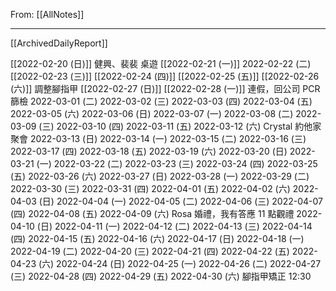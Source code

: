 From: [[AllNotes]]

---

[[ArchivedDailyReport]]


[[2022-02-20 (日)]] 健興、裴裴 桌遊
[[2022-02-21 (一)]]
2022-02-22 (二)
[[2022-02-23 (三)]]
[[2022-02-24 (四)]]
[[2022-02-25 (五)]]
[[2022-02-26 (六)]] 調整腳指甲
[[2022-02-27 (日)]]
[[2022-02-28 (一)]] 連假，回公司 PCR 篩檢
2022-03-01 (二)
2022-03-02 (三)
2022-03-03 (四)
2022-03-04 (五)
2022-03-05 (六)
2022-03-06 (日) 
2022-03-07 (一)
2022-03-08 (二)
2022-03-09 (三)
2022-03-10 (四)
2022-03-11 (五)
2022-03-12 (六) Crystal 約他家聚會
2022-03-13 (日)
2022-03-14 (一)
2022-03-15 (二)
2022-03-16 (三)
2022-03-17 (四)
2022-03-18 (五)
2022-03-19 (六)
2022-03-20 (日)
2022-03-21 (一)
2022-03-22 (二)
2022-03-23 (三)
2022-03-24 (四)
2022-03-25 (五)
2022-03-26 (六)
2022-03-27 (日)
2022-03-28 (一)
2022-03-29 (二)
2022-03-30 (三)
2022-03-31 (四)
2022-04-01 (五)
2022-04-02 (六)
2022-04-03 (日)
2022-04-04 (一)
2022-04-05 (二)
2022-04-06 (三)
2022-04-07 (四)
2022-04-08 (五)
2022-04-09 (六) Rosa 婚禮，我有答應 11 點觀禮
2022-04-10 (日)
2022-04-11 (一)
2022-04-12 (二)
2022-04-13 (三)
2022-04-14 (四)
2022-04-15 (五)
2022-04-16 (六)
2022-04-17 (日)
2022-04-18 (一)
2022-04-19 (二)
2022-04-20 (三)
2022-04-21 (四)
2022-04-22 (五)
2022-04-23 (六)
2022-04-24 (日)
2022-04-25 (一)
2022-04-26 (二)
2022-04-27 (三)
2022-04-28 (四)
2022-04-29 (五)
2022-04-30 (六) 腳指甲矯正 12:30